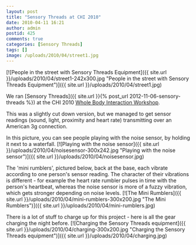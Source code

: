 ```yaml
---
layout: post
title: "Sensory Threads at CHI 2010"
date: 2010-04-11 16:21
author: admin
postid: 425
comments: true
categories: [Sensory Threads]
tags: []
image: /uploads/2010/04/street1.jpg
---
```

[![People in the street with Sensory Threads Equipment]({{ site.url }}/uploads/2010/04/street1-242x300.jpg "People in the street with Sensory Threads Equipment")]({{ site.url }}/uploads/2010/04/street1.jpg)

We ran [Sensory Threads]({{ site.url }}{% post_url 2012-11-06-sensory-threads %}) at the CHI 2010 [Whole Body Interaction Workshop](http://lister.cms.livjm.ac.uk/homepage/staff/cmsdengl/WBI2010/).

This was a slightly cut down version, but we managed to get sensor readings (sound, light, proximity and heart rate) transmitting over an American 3g connection.

In this picture, you can see people playing with the noise sensor, by holding it next to a waterfall.
[![Playing with the noise sensor]({{ site.url }}/uploads/2010/04/noisesensor-300x242.jpg "Playing with the noise sensor")]({{ site.url }}/uploads/2010/04/noisesensor.jpg)

The 'mini rumblers', pictured below, back at the base, each vibrate according to one person's sensor reading. The character of their vibrations is different - for example the heart rate rumbler pulses in time with the person's heartbeat, whereas the noise sensor is more of a fuzzy vibration, which gets stronger depending on noise levels.
[![The Mini Rumblers]({{ site.url }}/uploads/2010/04/mini-rumblers-300x200.jpg "The Mini Rumblers")]({{ site.url }}/uploads/2010/04/mini-rumblers.jpg)

There is a lot of stuff to charge up for this project - here is all the gear charging the night before.
[![Charging the Sensory Threads equipment]({{ site.url }}/uploads/2010/04/charging-300x200.jpg "Charging the Sensory Threads equipment")]({{ site.url }}/uploads/2010/04/charging.jpg)

